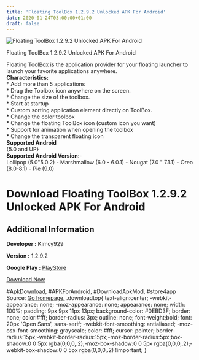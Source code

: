 ```yaml
---
title: 'Floating ToolBox 1.2.9.2 Unlocked APK For Android'
date: 2020-01-24T03:00:00+01:00
draft: false
---
```


![Floating ToolBox 1.2.9.2 Unlocked APK For Android](https://i0.wp.com/apkhome.net/wp-content/uploads/2020/01/Floating-ToolBox-1.2.9.2-Unlocked.png "Floating ToolBox 1.2.9.2 Unlocked APK For Android")

  

Floating ToolBox 1.2.9.2 Unlocked APK For Android

Floating ToolBox is the application provider for your floating launcher to launch your favorite applications anywhere.  
**Characteristics:**  
\* Add more than 5 applications  
\* Drag the Toolbox icon anywhere on the screen.  
\* Change the size of the toolbox.  
\* Start at startup  
\* Custom sorting application element directly on ToolBox.  
\* Change the color toolbox  
\* Change the floating ToolBox icon (custom icon you want)  
\* Support for animation when opening the toolbox  
\* Change the transparent floating icon  
**Supported Android**  
{5.0 and UP}  
**Supported Android Version**:-  
Lollipop (5.0"5.0.2) - Marshmallow (6.0 - 6.0.1) - Nougat (7.0 " 7.1.1) - Oreo (8.0-8.1) - Pie (9.0)

Download Floating ToolBox 1.2.9.2 Unlocked APK For Android
==========================================================

Additional Information
----------------------

**Developer :** Kimcy929

**Version :** 1.2.9.2

**Google Play :** [PlayStore](https://play.google.com/store/apps/details?id=com.kimcy92.toolbox)

  

[Download Now](https://store4app.co/post/floating-toolbox-1-2-9-2-unlocked-apk-for-android_1579780155)

  
#ApkDownload, #APKForAndroid, #DownloadApkMod, #store4app  
Source: [Go homepage.](https://store4app.co/post/floating-toolbox-1-2-9-2-unlocked-apk-for-android_1579780155) .downloadtop{ text-align:center; -webkit-appearance: none; -moz-appearance: none; appearance: none; width: 100%; padding: 9px 9px 11px 13px; background-color: #0EBD3F; border: none; color:#fff; border-radius: 3px; outline: none; font-weight;bold; font: 20px 'Open Sans', sans-serif; -webkit-font-smoothing: antialiased; -moz-osx-font-smoothing: grayscale; color: #fff; cursor: pointer; border-radius:15px;-webkit-border-radius:15px;-moz-border-radius:5px;box-shadow:0 0 5px rgba(0,0,0,.2);-moz-box-shadow:0 0 5px rgba(0,0,0,.2);-webkit-box-shadow:0 0 5px rgba(0,0,0,.2) !important; }